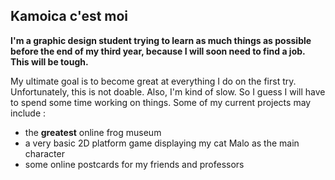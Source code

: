## Kamoica c'est moi

**I'm a graphic design student trying to learn as much things as possible before the end of my third year, because I will soon need to find a job. This will be tough.**

My ultimate goal is to become great at everything I do on the first try. Unfortunately, this is not doable. Also, I'm kind of slow. So I guess I will have to spend some time working on things.
Some of my current projects may include :
- the **greatest** online frog museum
- a very basic 2D platform game displaying my cat Malo as the main character
- some online postcards for my friends and professors

<p align="left">
  <a href=[ <img width="200" height="143" alt="image" src="https://github.com/user-attachments/assets/3399a5b6-5210-441e-bc93-515a04d5ba38" ](https://www.picgifs.com/glitter-gifs/f/frog/picgifs-frog-4879223.gif)/>

